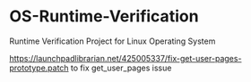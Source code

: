 # OS-Runtime-Verification
Runtime Verification Project for Linux Operating System

https://launchpadlibrarian.net/425005337/fix-get-user-pages-prototype.patch to fix get_user_pages issue
